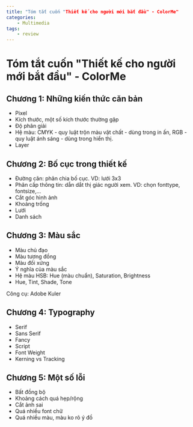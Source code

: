 ```yaml
---
title: "Tóm tắt cuốn "Thiết kế cho người mới bắt đầu" - ColorMe"
categories: 
    - Multimedia
tags:
    - review
---
```

# Tóm tắt cuốn "Thiết kế cho người mới bắt đầu" - ColorMe

## Chương 1: Những kiến thức căn bản
- Pixel
- Kích thước, một số kích thước thường gặp
- Độ phân giải
- Hệ màu: CMYK - quy luật trộn màu vật chất - dùng trong in ấn, RGB - quy luật ánh sáng - dùng trong hiển thị.
- Layer

## Chương 2: Bố cục trong thiết kế
- Đường căn: phân chia bố cục. VD: lưới 3x3
- Phân cấp thông tin: dẫn dắt thị giác người xem. VD: chọn fonttype, fontsize,...
- Cắt góc hình ảnh
- Khoảng trống
- Lưới 
- Danh sách

## Chương 3: Màu sắc
- Màu chủ đạo
- Màu tương đồng
- Màu đối xứng
- Ý nghĩa của màu sắc
- Hệ màu HSB: Hue (màu chuẩn), Saturation, Brightness 
- Hue, Tint, Shade, Tone

Công cụ: Adobe Kuler

## Chương 4: Typography
- Serif
- Sans Serif
- Fancy
- Script 
- Font Weight
- Kerning vs Tracking


## Chương 5: Một số lỗi
- Bất đồng bộ
- Khoảng cách quá hẹp/rộng
- Cắt ảnh sai 
- Quá nhiều font chữ
- Quá nhiều màu, màu ko rõ ý đồ



